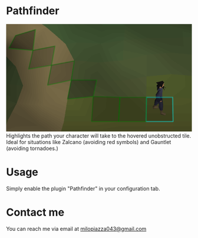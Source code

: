 # Pathfinder
![Sample Path](/path_sample.png)  
Highlights the path your character will take to the hovered unobstructed tile. Ideal for situations like Zalcano (avoiding red symbols) and Gauntlet (avoiding tornadoes.)  

# Usage
Simply enable the plugin "Pathfinder" in your configuration tab.  

# Contact me
You can reach me via email at milopiazza043@gmail.com  